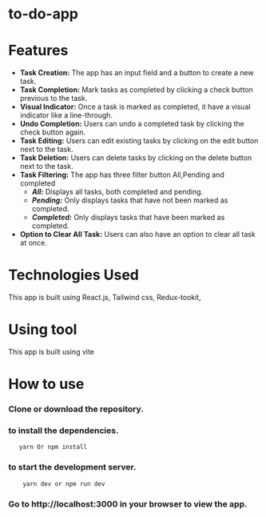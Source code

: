 # to-do-app

# Features
* __Task Creation:__  The app has an input field and a button to create a new task.
* __Task Completion:__  Mark tasks as completed by clicking a check button previous to the task.
* __Visual Indicator:__  Once a task is marked as completed, it have a visual indicator like a line-through.
* __Undo Completion:__ Users can undo a completed task by clicking the check button again.
* __Task Editing:__ Users can edit existing tasks by clicking on the edit button next to the task.
* __Task Deletion:__ Users can delete tasks by clicking on the delete button next to the task.
* __Task Filtering:__ The app has three filter button All,Pending and completed
    * ___All:___ Displays all tasks, both completed and pending.
    * ___Pending:___ Only displays tasks that have not been marked as completed.
    * ___Completed:___ Only displays tasks that have been marked as completed.
* __Option to Clear All Task:__ Users can also have an option to clear all task at once.



# Technologies Used
This app is built using React.js, Tailwind css, Redux-tookit,

# Using tool
This app is built using vite

# How to use 
### Clone or download the repository.
### to install the dependencies.
       yarn Or npm install
 ### to start the development server.
        yarn dev or npm run dev
 ### Go to http://localhost:3000 in your browser to view the app.